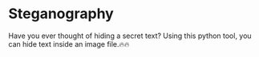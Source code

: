 # Steganography
Have you ever thought of hiding a secret text? Using this python tool, you can hide text inside an image file.🔥🔥
